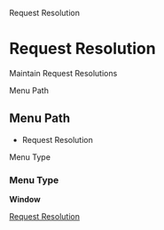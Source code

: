 
Request Resolution
# Request Resolution


Maintain Request Resolutions

Menu Path
## Menu Path



- Request Resolution

Menu Type
### Menu Type

**Window**


[Request Resolution](../../functional-guide/window/window-request-resolution.md)